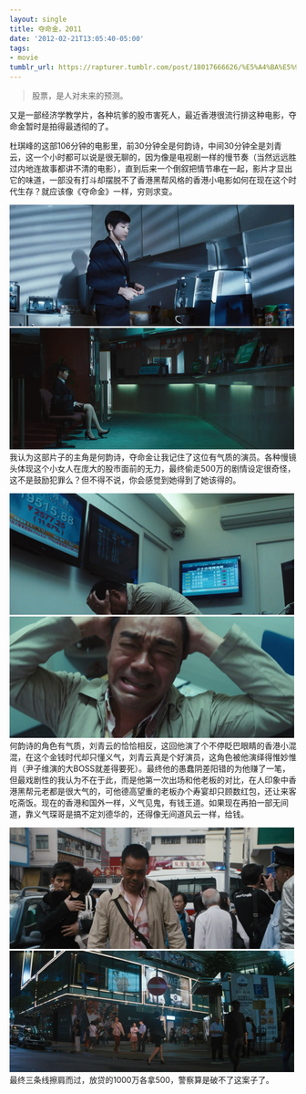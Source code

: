 ```yaml
---
layout: single
title: 夺命金，2011
date: '2012-02-21T13:05:40-05:00'
tags:
- movie
tumblr_url: https://rapturer.tumblr.com/post/18017666626/%E5%A4%BA%E5%91%BD%E9%87%912011
---
```

> 股票，是人对未来的预测。

又是一部经济学教学片，各种坑爹的股市害死人，最近香港很流行排这种电影，夺命金暂时是拍得最透彻的了。

杜琪峰的这部106分钟的电影里，前30分钟全是何韵诗，中间30分钟全是刘青云，这一个小时都可以说是很无聊的，因为像是电视剧一样的慢节奏（当然远远胜过内地连故事都讲不清的电影），直到后来一个倒叙把情节串在一起，影片才显出它的味道，一部没有打斗却摆脱不了香港黑帮风格的香港小电影如何在现在这个时代生存？就应该像《夺命金》一样，穷则求变。

![](/assets/img/tumblr_lzr5cuotqt1r0cnr9.jpg) ![](/assets/img/tumblr_lzr5d9qda91r0cnr9.jpg)我认为这部片子的主角是何韵诗，夺命金让我记住了这位有气质的演员。各种慢镜头体现这个小女人在庞大的股市面前的无力，最终偷走500万的剧情设定很奇怪，这不是鼓励犯罪么？但不得不说，你会感觉到她得到了她该得的。

![](/assets/img/tumblr_lzr5qqu4uh1r0cnr9.jpg) ![](/assets/img/tumblr_lzr5qzv9wd1r0cnr9.jpg)何韵诗的角色有气质，刘青云的恰恰相反，这回他演了个不停眨巴眼睛的香港小混混，在这个金钱时代却只懂义气，刘青云真是个好演员，这角色被他演绎得惟妙惟肖（尹子维演的大BOSS就差得要死）。最终他的愚蠢阴差阳错的为他赚了一笔，但最戏剧性的我认为不在于此，而是他第一次出场和他老板的对比，在人印象中香港黑帮元老都是很大气的，可他德高望重的老板办个寿宴却只顾数红包，还让来客吃斋饭。现在的香港和国外一样，义气见鬼，有钱王道。如果现在再拍一部无间道，靠义气琛哥是搞不定刘德华的，还得像无间道风云一样，给钱。

![](/assets/img/tumblr_lzr5rdkdns1r0cnr9.jpg) ![](/assets/img/tumblr_lzr5rm06uh1r0cnr9.jpg)最终三条线擦肩而过，放贷的1000万各拿500，警察算是破不了这案子了。

